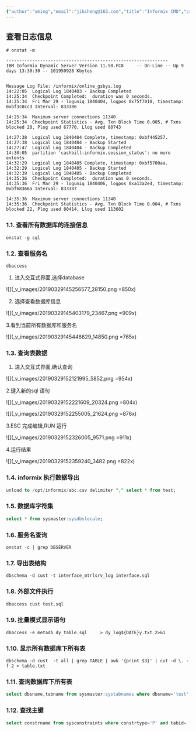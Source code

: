 ```yaml
---
{"author":"aming","email":"jikcheng@163.com","title":"Informix CMD","creation_date":"2022-06-27 15:57","Last modified date":"2022-11-25 16:11","tags":"Informix CMD","File Folder with relative path":"database/Informix/Doc","remark":null,"other":null,"dg-publish":true,"permalink":"/database/informix/doc/informix-cmd/","dgPassFrontmatter":true}
---
```



## 查看日志信息
```console
# onstat -m

--------------------------------------------------------------
IBM Informix Dynamic Server Version 11.50.FC8     -- On-Line -- Up 9 days 13:30:30 -- 101950928 Kbytes


Message Log File: /informix/online_gsbys.log
14:22:05  Logical Log 1840403 - Backup Completed
14:25:34  Checkpoint Completed:  duration was 0 seconds.
14:25:34  Fri Mar 29 - loguniq 1840404, logpos 0x75f7018, timestamp: 0xbf3c0cc3 Interval: 833386

14:25:34  Maximum server connections 11340 
14:25:34  Checkpoint Statistics - Avg. Txn Block Time 0.005, # Txns blocked 20, Plog used 67770, Llog used 80743

14:27:38  Logical Log 1840404 Complete, timestamp: 0xbf445257.
14:27:38  Logical Log 1840404 - Backup Started
14:27:47  Logical Log 1840404 - Backup Completed
14:30:05  partition 'cashbill:informix.session_status': no more extents
14:32:29  Logical Log 1840405 Complete, timestamp: 0xbf5700aa.
14:32:29  Logical Log 1840405 - Backup Started
14:32:39  Logical Log 1840405 - Backup Completed
14:35:36  Checkpoint Completed:  duration was 0 seconds.
14:35:36  Fri Mar 29 - loguniq 1840406, logpos 0xa13a2e4, timestamp: 0xbf68366a Interval: 833387

14:35:36  Maximum server connections 11340 
14:35:36  Checkpoint Statistics - Avg. Txn Block Time 0.004, # Txns blocked 22, Plog used 80414, Llog used 113602
```
### 1.1. 查看所有数据库的连接信息

```console
onstat -g sql
```
### 1.2. 查看服务名

```console
dbaccess
```

1. 进入交互式界面,选择database

![](_v_images/20190329145256577_28150.png =850x)
  

2. 选择查看数据库信息

![](_v_images/20190329145403179_23467.png =909x)
  

3.看到当前所有数据库和服务名

![](_v_images/20190329145446629_14850.png =765x)
  

### 1.3. 查询表数据
1. 进入交互式界面,确认查询

![](_v_images/20190329152121995_5852.png =954x)
  

2.键入新的sql 语句

![](_v_images/20190329152221609_20324.png =804x)


  


![](_v_images/20190329152255005_21624.png =876x)
  

3.ESC 完成编辑,RUN 运行

![](_v_images/20190329152326005_9571.png =911x)
  

4.运行结果


![](_v_images/20190329152359240_3482.png =822x)
  


### 1.4. informix 执行数据导出
```sql
unload to /opt/informix/abc.csv delimiter "," select * from test;
```
### 1.5. 数据库字符集
```sql
select * from sysmaster:sysdbslocale;
```
### 1.6. 服务名查询
```console
onstat -c | grep DBSERVER
```
### 1.7. 导出表结构

```console
dbschema -d cust -t interface_mtrlsrv_log interface.sql
```
### 1.8. 外部文件执行
```sql
dbaccess cust test.sql
```
### 1.9. 批量模式显示语句
```console
dbaccess -e metadb dy_table.sql     > dy_log${DATE}y.txt 2>&1
```
### 1.10. 显示所有数据库下所有表
```console
dbschema -d cust  -t all | grep TABLE | awk '{print $3}' | cut -d \. -f 2 > table.txt
```
### 1.11. 查询数据库下所有表





```sql
select dbsname,tabname from sysmaster:systabnames where dbsname='test';
```
### 1.12. 查找主键
```sql
select constrname from sysconstraints where constrtype='P' and tabid= ( select tabid from systables where tabname = 'test' );
```
